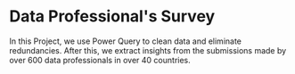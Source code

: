 # Data Professional's Survey

In this Project, we use Power Query to clean data and eliminate redundancies. After this, we extract insights from the submissions made by over 600 data professionals in over 40 countries.

